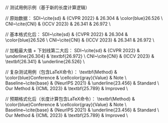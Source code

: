 // 测试用例示例（基于新的长度计算逻辑）

// 原始数据：
SDI~\cite{sd} & {CVPR 2022}      & 26.304      & \color{blue}26.526        \\
CNI~\cite{CNI}          &        {ICCV 2023} &       26.341      &    26.972     \\

// 基本格式化后：
SDI~\cite{sd} & {CVPR 2022} & 26.304 & \color{blue}26.526 \\
CNI~\cite{CNI} & {ICCV 2023} & 26.341 & 26.972 \\

// 加粗最大值 + 下划线第二大后：
SDI~\cite{sd} & {CVPR 2022} & \underline{26.304} & \textbf{26.972} \\
CNI~\cite{CNI} & {ICCV 2023} & \textbf{26.341} & \underline{26.526} \\

// 复杂测试用例（包含LaTeX命令）：
\textbf{Method} & \color{blue}Conference & \cellcolor{gray}{Value} & Note \\
Baseline~\cite{base} & {NeurIPS 2021} & \underline{23.456} & Standard \\
Our Method & {ICML 2023} & \textbf{25.789} & Improved \\

// 预期格式化后（长度计算包含LaTeX命令）：
\textbf{Method} & \color{blue}Conference & \cellcolor{gray}{Value} & Note \\
Baseline~\cite{base} & {NeurIPS 2021} & \underline{23.456} & Standard \\
Our Method & {ICML 2023} & \textbf{25.789} & Improved \\